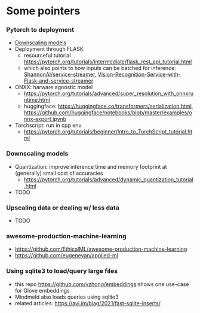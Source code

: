 # Some pointers

### Pytorch to deployment

- [Downscaling models](#Downscaling-models)
- Deployment through FLASK
    - resourceful tutorial <https://pytorch.org/tutorials/intermediate/flask_rest_api_tutorial.html>
    - which also points to how inputs can be batched for inference:
      [ShannonAI/service-streamer](https://github.com/ShannonAI/service-streamer),
      [Vision-Recognition-Service-with-Flask-and-service-streamer](https://github.com/ShannonAI/service-streamer/wiki/Vision-Recognition-Service-with-Flask-and-service-streamer)
- ONXX: harware agnostic model
    - <https://pytorch.org/tutorials/advanced/super_resolution_with_onnxruntime.html>
    - huggingface: <https://huggingface.co/transformers/serialization.html>,
      <https://github.com/huggingface/notebooks/blob/master/examples/onnx-export.ipynb>
- Torchscript: run in cpp env
    - <https://pytorch.org/tutorials/beginner/Intro_to_TorchScript_tutorial.html>

### Downscaling models

- Quantization: improve inference time and memory footprint at (generally) small cost of accuracies
    - <https://pytorch.org/tutorials/advanced/dynamic_quantization_tutorial.html>
- TODO

### Upscaling data or dealing w/ less data

- TODO

### awesome-production-machine-learning

- <https://github.com/EthicalML/awesome-production-machine-learning>
- <https://github.com/eugeneyan/applied-ml>

### Using sqlite3 to load/query large files

- this repo <https://github.com/vzhong/embeddings> shows one use-case for Glove embeddings
- Mindmeld also loads queries using sqlite3
- related articles: <https://avi.im/blag/2021/fast-sqlite-inserts/>
    

